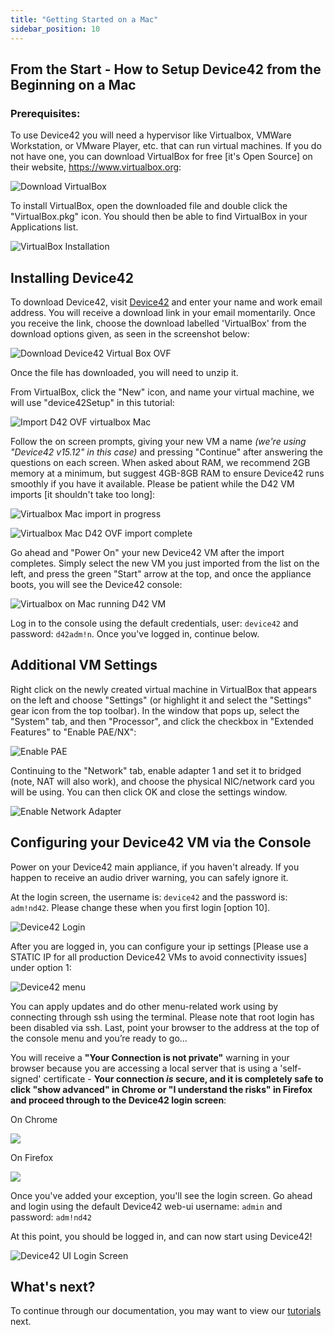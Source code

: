```yaml
---
title: "Getting Started on a Mac"
sidebar_position: 10
---
```


## From the Start - How to Setup Device42 from the Beginning on a Mac

### Prerequisites:

To use Device42 you will need a hypervisor like Virtualbox, VMWare Workstation, or VMware Player, etc. that can run virtual machines. If you do not have one, you can download VirtualBox for free \[it's Open Source\] on their website, https://www.virtualbox.org:

![Download VirtualBox](/assets/images/2016-01-08-get-started-mac-2.png)

To install VirtualBox, open the downloaded file and double click the "VirtualBox.pkg" icon. You should then be able to find VirtualBox in your Applications list.

![VirtualBox Installation](/assets/images/2016-01-08-get-started-mac-3.png)

## Installing Device42

To download Device42, visit [Device42](https://www.device42.com/download/) and enter your name and work email address. You will receive a download link in your email momentarily. Once you receive the link, choose the download labelled 'VirtualBox' from the download options given, as seen in the screenshot below: 

![Download Device42 Virtual Box OVF](/assets/images/DL_d42_HL-2019.png)

Once the file has downloaded, you will need to unzip it.

From VirtualBox, click the "New" icon, and name your virtual machine, we will use "device42Setup" in this tutorial: 

![Import D42 OVF virtualbox Mac](/assets/images/virtualbox-Mac_import_appliance-2019.png)

Follow the on screen prompts, giving your new VM a name _(we're using "Device42 v15.12" in this case)_ and pressing "Continue" after answering the questions on each screen. When asked about RAM, we recommend 2GB memory at a minimum, but suggest 4GB-8GB RAM to ensure Device42 runs smoothly if you have it available. Please be patient while the D42 VM imports \[it shouldn't take too long\]: 

![Virtualbox Mac import in progress](/assets/images/virtualbox_mac_importing_in_progress.png)

![Virtualbox Mac D42 OVF import complete](/assets/images/virtualbox_Mac_imported_d42VM-2019.png)

Go ahead and "Power On" your new Device42 VM after the import completes. Simply select the new VM you just imported from the list on the left, and press the green "Start" arrow at the top, and once the appliance boots, you will see the Device42 console:

![Virtualbox on Mac running D42 VM](/assets/images/vbox_mac_d42_running.png)

Log in to the console using the default credentials, user: `device42` and password: `d42adm!n`. Once you've logged in, continue below.

## Additional VM Settings

Right click on the newly created virtual machine in VirtualBox that appears on the left and choose "Settings" (or highlight it and select the "Settings" gear icon from the top toolbar). In the window that pops up, select the "System" tab, and then "Processor", and click the checkbox in "Extended Features" to "Enable PAE/NX": 

![Enable PAE](/assets/images/2016-01-08-get-started-mac-9.png)

Continuing to the "Network" tab, enable adapter 1 and set it to bridged (note, NAT will also work), and choose the physical NIC/network card you will be using. You can then click OK and close the settings window.

![Enable Network Adapter](/assets/images/2016-01-08-get-started-mac-10.png)

## Configuring your Device42 VM via the Console

Power on your Device42 main appliance, if you haven't already. If you happen to receive an audio driver warning, you can safely ignore it.

At the login screen, the username is: `device42` and the password is: `adm!nd42`. Please change these when you first login \[option 10\]. 

![Device42 Login](/assets/images/2016-01-08-get-started-mac-11.png)

After you are logged in, you can configure your ip settings \[Please use a STATIC IP for all production Device42 VMs to avoid connectivity issues\] under option 1: 

![Device42 menu](/assets/images/2016-01-08-get-started-mac-12.png)

You can apply updates and do other menu-related work using by connecting through ssh using the terminal. Please note that root login has been disabled via ssh. Last, point your browser to the address at the top of the console menu and you’re ready to go…

You will receive a **"Your Connection is not private"** warning in your browser because you are accessing a local server that is using a 'self-signed' certificate - **Your connection _is_ secure, and it is completely safe to click "show advanced" in Chrome or "I understand the risks" in Firefox and proceed through to the Device42 login screen**:

On Chrome

![](/assets/images/2016-01-08-get-started-mac-13.png)


On Firefox

![](/assets/images/add_self-signed-cert-exception.png)


Once you've added your exception, you'll see the login screen. Go ahead and login using the default Device42 web-ui username: `admin` and password: `adm!nd42`

At this point, you should be logged in, and can now start using Device42!

![Device42 UI Login Screen](/assets/images/d42_UI-LOGIN_SCREEN.png)

## What's next?

To continue through our documentation, you may want to view our [tutorials](getstarted/tutorials/device42-tutorial.md) next.

